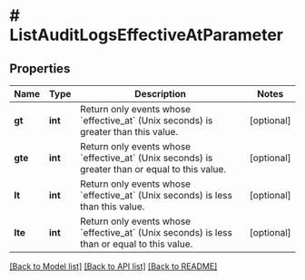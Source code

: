 # # ListAuditLogsEffectiveAtParameter

## Properties

Name | Type | Description | Notes
------------ | ------------- | ------------- | -------------
**gt** | **int** | Return only events whose &#x60;effective_at&#x60; (Unix seconds) is greater than this value. | [optional]
**gte** | **int** | Return only events whose &#x60;effective_at&#x60; (Unix seconds) is greater than or equal to this value. | [optional]
**lt** | **int** | Return only events whose &#x60;effective_at&#x60; (Unix seconds) is less than this value. | [optional]
**lte** | **int** | Return only events whose &#x60;effective_at&#x60; (Unix seconds) is less than or equal to this value. | [optional]

[[Back to Model list]](../../README.md#models) [[Back to API list]](../../README.md#endpoints) [[Back to README]](../../README.md)
